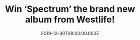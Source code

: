---
campaign-uuid: "c-2358c61b-1315-448a-ae46-e629cb342b68"
type: "Competition"
category: "Music"
date: "2019-12-30T08:00:00.000Z"
end-date: "2020-01-30T23:59:00.000Z"
disable-form: false
is_promoted: false
has_entry_page: true
title: "Win ‘Spectrum’ the brand new album from Westlife!"
competition-description: "<p>We have managed to get our hands on one copy of the seventh\
  \ studio album by the Irish boy band Westlife: ‘Spectrum’.The album includes the\
  \ singles 'Hello My Love', 'Better Man', 'Dynamite', and 'My Blood', and features\
  \ collaborations with Ed Sheeran, Steve Mac, Ryan Tedder, Camille Purcell, and James\
  \ Bay.</p>\n"
hero-header: "Win ‘Spectrum’ the brand new album from Westlife!"
terms-confirmation: "N/A"
banner-img: "https://assets.expresslyapp.com/asset-f0f0828e-040f-4b88-8a0b-9e3a02c4162f.jpg"
logo-left-href: "aaa.nme.com"
logo-left-image: "https://assets.expresslyapp.com/asset-849349d2-cb44-4ed3-afe4-fc73c99652d0.jpg"
logo-left-title: "NME AAA"
bg-image-hero: "https://assets.expresslyapp.com/asset-0b6c5079-b8e2-4d17-9ed8-3b656e5d8161.jpg"
bg-image-first: "https://assets.expresslyapp.com/asset-a8588720-11c2-4cdb-bedd-e4742eab9190.jpg"
section1-content: "<p>’Spectrum’ is Westlife’s seventh studio album by the Irish boy\
  \ band, and their first since 2010's 'Gravity'. The album includes the singles 'Hello\
  \ My Love', 'Better Man', 'Dynamite', and 'My Blood', and features collaborations\
  \ with Ed Sheeran, Steve Mac, Ryan Tedder, Camille Purcell, and James Bay.</p>\n"
entry-title: "Win ‘Spectrum’ the brand new album from Westlife!"
entry-content: "<p>Enter the draw to win ‘Spectrum’ the brand new album from Westlife\
  \ by completing the form below before 23:59 on the 30th of January 2020.</p>\n"
has-winner: true
winner-title: "CONGRATULATIONS to John A. who won ‘Spectrum’ the brand new album from\
  \ Westlife!"
winner-banner: "https://assets.expresslyapp.com/asset-cd8d5aee-7e05-43a5-86d7-09b51effbb80.jpg"
prize-description: "‘Spectrum’ the brand new album from Westlife!"
special-conditions: "Multiple entries are allowed up to one every day.\r\n\r\nThis\
  \ competition is also available on: https://club.expressly.io/competitions/spectrum-westlife-cd"
country-restrictions:
- "GB"
---